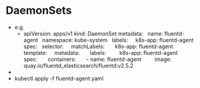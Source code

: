 # DaemonSets
- e.g.
	- apiVersion: apps/v1
	  kind: DaemonSet
	  metadata:
	    name: fluentd-agent
	    namespace: kube-system
	    labels:
	      k8s-app: fluentd-agent
	  spec:
	    selector:
	      matchLabels:
	        k8s-app: fluentd-agent
	    template:
	      metadata:
	        labels:
	          k8s-app: fluentd-agent
	      spec:
	        containers:
	        - name: fluentd-agent
	          image: quay.io/fluentd_elasticsearch/fluentd:v2.5.2
-
- kubectl apply -f fluentd-agent.yaml
